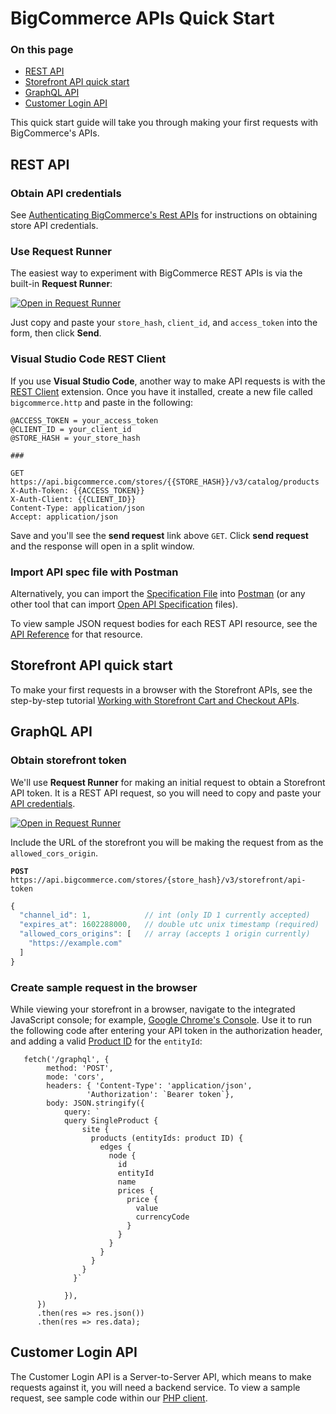 # BigCommerce APIs Quick Start

<div class="otp" id="no-index">

### On this page
- [REST API](#rest-api)
- [Storefront API quick start](#storefront-api-quick-start)
- [GraphQL API](#graphql-api)
- [Customer Login API](#customer-login-api)

</div>

This quick start guide will take you through making your first requests with BigCommerce's APIs.

## REST API

### Obtain API credentials

See [Authenticating BigCommerce's Rest APIs](https://developer.bigcommerce.com/api-docs/getting-started/authentication/rest-api-authentication#obtaining-store-api-credentials#obtaining-store-api-credentials) for instructions on obtaining store API credentials.

### Use Request Runner

The easiest way to experiment with BigCommerce REST APIs is via the built-in **Request Runner**:

[![Open in Request Runner](https://storage.googleapis.com/bigcommerce-production-dev-center/images/Open-Request-Runner.svg)](https://developer.bigcommerce.com/api-reference/catalog/catalog-api/products/getproducts#requestrunner)

Just copy and paste your `store_hash`, `client_id`, and `access_token` into the form, then click **Send**.

### Visual Studio Code REST Client

If you use **Visual Studio Code**, another way to make API requests is with the [REST Client](https://marketplace.visualstudio.com/items?itemName=humao.rest-client) extension. Once you have it installed, create a new file called `bigcommerce.http` and paste in the following:

```http
@ACCESS_TOKEN = your_access_token
@CLIENT_ID = your_client_id
@STORE_HASH = your_store_hash

###

GET https://api.bigcommerce.com/stores/{{STORE_HASH}}/v3/catalog/products
X-Auth-Token: {{ACCESS_TOKEN}}
X-Auth-Client: {{CLIENT_ID}}
Content-Type: application/json
Accept: application/json
```

Save and you'll see the **send request** link above `GET`. Click **send request** and the response will open in a split window.

### Import API spec file with Postman

Alternatively, you can import the [Specification File](https://developer.bigcommerce.com/api-reference/catalog/catalog-api/BigCommerce_Catalog_API.oas2.json) into [Postman](https://www.getpostman.com/) (or any other tool that can import [Open API Specification](https://swagger.io/specification/) files).

To view sample JSON request bodies for each REST API resource, see the [API Reference](https://developer.bigcommerce.com/api-reference) for that resource.

## Storefront API quick start

To make your first requests in a browser with the Storefront APIs, see the step-by-step tutorial [Working with Storefront Cart and Checkout APIs](https://developer.bigcommerce.com/api-docs/cart-and-checkout/working-sf-apis).

## GraphQL API

### Obtain storefront token
We'll use **Request Runner** for making an initial request to obtain a Storefront API token. It is a REST API request, so you will need to copy and paste your [API credentials](https://developer.bigcommerce.com/api-docs/getting-started/authentication/rest-api-authentication#obtaining-store-api-credentials#obtaining-store-api-credentials).

[![Open in Request Runner](https://storage.googleapis.com/bigcommerce-production-dev-center/images/Open-Request-Runner.svg)](https://developer.bigcommerce.com/api-reference/cart-checkout/storefront-api-token/api-token/createtoken#requestrunner)

Include the URL of the storefront you will be making the request from as the `allowed_cors_origin`.

**`POST`** `https://api.bigcommerce.com/stores/{store_hash}/v3/storefront/api-token`

```javascript
{
  "channel_id": 1,            // int (only ID 1 currently accepted)
  "expires_at": 1602288000,   // double utc unix timestamp (required)
  "allowed_cors_origins": [   // array (accepts 1 origin currently)
    "https://example.com"
  ]
}
```

### Create sample request in the browser
While viewing your storefront in a browser, navigate to the integrated JavaScript console; for example, [Google Chrome's Console](https://developers.google.com/web/tools/chrome-devtools/console). Use it to run the following code after entering your API token in the authorization header, and adding a valid [Product ID](https://developer.bigcommerce.com/api-reference/catalog/catalog-api/products/getproductbyid) for the `entityId`:

```javacsript
   fetch('/graphql', {
        method: 'POST',
        mode: 'cors',
        headers: { 'Content-Type': 'application/json',
                 'Authorization': `Bearer token`},
        body: JSON.stringify({
            query: `
            query SingleProduct {
                site {
                  products (entityIds: product ID) {
                    edges {
                      node {
                        id
                        entityId
                        name
                        prices {
                          price {
                            value
                            currencyCode
                          }
                        }
                      }
                    }
                  }
                }
              }`

            }),
      })
      .then(res => res.json())
      .then(res => res.data);

```

## Customer Login API
The Customer Login API is a Server-to-Server API, which means to make requests against it, you will need a backend service. To view a sample request, see sample code within our [PHP client](
https://github.com/bigcommerce/bigcommerce-api-php/blob/master/src/Bigcommerce/Api/Client.php#L421).

